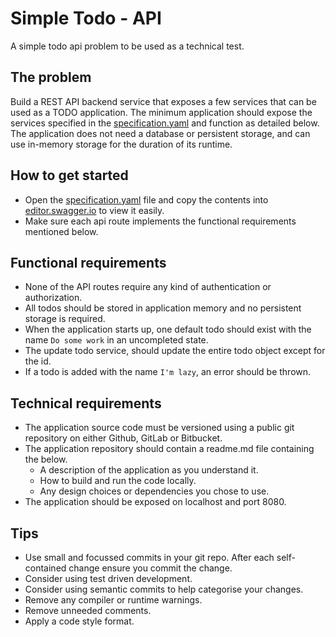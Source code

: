 # Simple Todo - API
A simple todo api problem to be used as a technical test.

## The problem
Build a REST API backend service that exposes a few services that can be used as a TODO application. The minimum application should expose the services specified in the [specification.yaml](specification.yaml) and function as detailed below. The application does not need a database or persistent storage, and can use in-memory storage for the duration of its runtime.

## How to get started
* Open the [specification.yaml](specification.yaml) file and copy the contents into [editor.swagger.io](https://editor.swagger.io/) to view it easily.
* Make sure each api route implements the functional requirements mentioned below.

## Functional requirements
* None of the API routes require any kind of authentication or authorization.
* All todos should be stored in application memory and no persistent storage is required.
* When the application starts up, one default todo should exist with the name `Do some work` in an uncompleted state.
* The update todo service, should update the entire todo object except for the id.
* If a todo is added with the name `I'm lazy`, an error should be thrown.

## Technical requirements
* The application source code must be versioned using a public git repository on either Github, GitLab or Bitbucket.
* The application repository should contain a readme.md file containing the below.
  * A description of the application as you understand it.
  * How to build and run the code locally.
  * Any design choices or dependencies you chose to use.
* The application should be exposed on localhost and port 8080.

## Tips
* Use small and focussed commits in your git repo. After each self-contained change ensure you commit the change.
* Consider using test driven development.
* Consider using semantic commits to help categorise your changes.
* Remove any compiler or runtime warnings.
* Remove unneeded comments.
* Apply a code style format.
